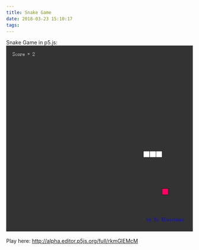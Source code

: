 ```yaml
---
title: Snake Game
date: 2018-03-23 15:10:17
tags:
---
```

Snake Game in p5.js:
![123](Portfolio/Snake.jpg)

Play here: http://alpha.editor.p5js.org/full/rkmGlEMcM
